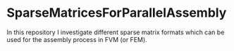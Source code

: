 # SparseMatricesForParallelAssembly
In this repository I investigate different sparse matrix formats which can be used for the assembly process in FVM (or FEM).
